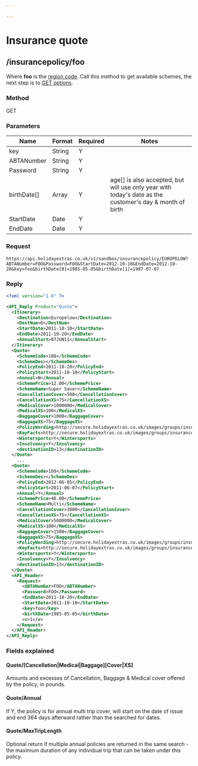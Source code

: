 ```yaml
---

---
```


# Insurance quote

## /insurancepolicy/foo

Where **foo** is the [region code](/hxapi/types/regioncode). Call this method to get available schemes, the next step is to [GET options](/hxapi/insuranceretail/options).

### Method

GET

### Parameters

 | Name        | Format | Required | Notes                                                                                                   |
 | ----        | ------ | -------- | -----                                                                                                   |
 | key         | String | Y        |                                                                                                         |
 | ABTANumber  | String | Y        |                                                                                                         |
 | Password    | String | Y        |                                                                                                         |
 | birthDate[] | Array  | Y        | age[] is also accepted, but will use only year with today's date as the customer's day & month of birth |
 | StartDate   | Date   | Y        |                                                                                                         |
 | EndDate     | Date   | Y        |                                                                                                         |

### Request

```
https://api.holidayextras.co.uk/v1/sandbox/insurancepolicy/EUROPELOW?ABTANumber=FOO&Password=FOO&StartDate=2012-10-10&EndDate=2012-10-20&key=foo&birthDate[0]=1985-05-05&birthDate[1]=1987-07-07
```

### Reply

```xml
<?xml version="1.0" ?>

<API_Reply Product="Quote">
  <Itinerary>
    <Destination>Europelow</Destination>
    <DestNum>6</DestNum>
    <StartDate>2011-10-10</StartDate>
    <EndDate>2011-10-20</EndDate>
    <AnnualStart>07JUN11</AnnualStart>
  </Itinerary>
  <Quote>
    <SchemeCode>188</SchemeCode>
    <SchemeDes></SchemeDes>
    <PolicyEnd>2011-10-20</PolicyEnd>
    <PolicyStart>2011-10-10</PolicyStart>
    <Annual>N</Annual>
    <SchemePrice>12.00</SchemePrice>
    <SchemeName>Super Saver</SchemeName>
    <CancellationCover>500</CancellationCover>
    <CancellationXS>75</CancellationXS>
    <MedicalCover>1000000</MedicalCover>
    <MedicalXS>100</MedicalXS>
    <BaggageCover>1000</BaggageCover>
    <BaggageXS>75</BaggageXS>
    <PolicyWording>http://secure.holidayextras.co.uk/images/groups/insurancemagenta/policy_wording/Direct - PW.pdf</PolicyWording>
    <KeyFacts>http://secure.holidayextras.co.uk/images/groups/insurancemagenta/policy_wording/Direct - KF.pdf</KeyFacts>
    <Wintersports>Y</Wintersports>
    <Insolvency>Y</Insolvency>
    <destinationID>13</destinationID>
  </Quote>
	...
  <Quote>
    <SchemeCode>160</SchemeCode>
    <SchemeDes></SchemeDes>
    <PolicyEnd>2012-06-05</PolicyEnd>
    <PolicyStart>2011-06-07</PolicyStart>
    <Annual>Y</Annual>
    <SchemePrice>40.00</SchemePrice>
    <SchemeName>Multi</SchemeName>
    <CancellationCover>3000</CancellationCover>
    <CancellationXS>75</CancellationXS>
    <MedicalCover>5000000</MedicalCover>
    <MedicalXS>100</MedicalXS>
    <BaggageCover>1500</BaggageCover>
    <BaggageXS>75</BaggageXS>
    <PolicyWording>http://secure.holidayextras.co.uk/images/groups/insurancemagenta/policy_wording/Direct - PW.pdf</PolicyWording>
    <KeyFacts>http://secure.holidayextras.co.uk/images/groups/insurancemagenta/policy_wording/Direct - KF.pdf</KeyFacts>
    <Wintersports>Y</Wintersports>
    <Insolvency>Y</Insolvency>
    <destinationID>13</destinationID>
  </Quote>
  <API_Header>
    <Request>
      <ABTANumber>FOO</ABTANumber>
      <Password>FOO</Password>
      <EndDate>2011-10-20</EndDate>
      <StartDate>2011-10-10</StartDate>
      <key>foo</key>
      <birthDate>1985-05-05</birthDate>
      <v>1</v>
    </Request>
  </API_Header>
</API_Reply>
```

###  Fields explained

####  Quote/[Cancellation|Medical|Baggage][Cover|XS]

Amounts and excesses of Cancellation, Baggage & Medical cover offered by the policy, in pounds.

####  Quote/Annual

If Y, the policy is for annual multi trip cover, will start on the date of issue and end 364 days afterward rather than the searched for dates.

####  Quote/MaxTripLength

Optional return if multiple annual policies are returned in the same search - the maximum duration of any individual trip that can be taken under this policy.


